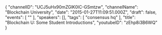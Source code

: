 {
    "channelID": "UCJ5uHx90mZGlK0lC-GSmtzw",
    "channelName": "Blockchain University",
    "date": "2015-01-27T11:09:51.000Z",
    "draft": false,
    "events": [
        ""
    ],
    "speakers": [],
    "tags": [
        "consensus hq"
    ],
    "title": "Blockchain U: Some Student Introductions",
    "youtubeID": "zEhp8i3B6WQ"
}